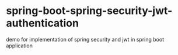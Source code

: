 # spring-boot-spring-security-jwt-authentication

demo for implementation of spring security and jwt in spring boot application

